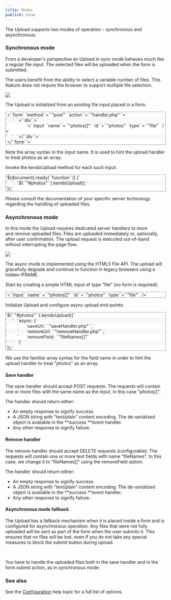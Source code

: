 ```yaml
---
title: Modes
publish: true
---
```


 

The Upload supports two modes of operation - synchronous and asynchronous.

 <a name="sync"></a> 

### Synchronous mode

From a developer's perspective an Upload in sync mode&nbsp;behaves much like a regular file input.&nbsp;The selected files will be uploaded when the form is submitted.

The users benefit from the ability to select a variable number of files. This feature does not require the browser to support multiple file selection.

![](/Libraries/Documentation/upload-sync.sflb.ashx)

The Upload is initialized from an existing file input placed in a form.

 <div style="border: 1px solid #7f9db9; overflow-y: auto;" class="reCodeBlock"> <div style="background-color: #ffffff;"><span><span style="margin-left: 0px ! important;">`&lt;``form`&nbsp;`method``=``"post"`&nbsp;`action``=``"handler.php"``&gt;`</span></span></div> <div style="background-color: #f8f8f8;"><span>`&nbsp;&nbsp;&nbsp;&nbsp;`<span style="margin-left: 12px ! important;">`&lt;``div``&gt;`</span></span></div> <div style="background-color: #ffffff;"><span>`&nbsp;&nbsp;&nbsp;&nbsp;&nbsp;&nbsp;&nbsp;&nbsp;`<span style="margin-left: 24px ! important;">`&lt;``input`&nbsp;`name``=``"photos[]"`&nbsp;`id``=``"photos"`&nbsp;`type``=``"file"`&nbsp;`/&gt;`</span></span></div> <div style="background-color: #f8f8f8;"><span>`&nbsp;&nbsp;&nbsp;&nbsp;`<span style="margin-left: 12px ! important;">`&lt;/``div``&gt;`</span></span></div> <div style="background-color: #ffffff;"><span><span style="margin-left: 0px ! important;">`&lt;/``form``&gt;`</span></span></div> </div> 

Note the array syntax in the input name. It is used to hint the upload handler to treat photos as an array.

Invoke the kendoUpload method for each such input:

 <div style="border: 1px solid #7f9db9; overflow-y: auto;" class="reCodeBlock"> <div style="background-color: #ffffff;"><span><span style="margin-left: 0px ! important;">`$(document).ready(``function``() {`</span></span></div> <div style="background-color: #f8f8f8;"><span>`&nbsp;&nbsp;&nbsp;&nbsp;`<span style="margin-left: 12px ! important;">`$(``"#photos"``).kendoUpload();`</span></span></div> <div style="background-color: #ffffff;"><span><span style="margin-left: 0px ! important;">`});`</span></span></div> </div> 

Please consult the documentation of your specific server technology regarding the handling of uploaded files.

 <a name="async"></a> 

### <span>Asynchronous mode</span>

In this mode the Upload requires dedicated server handlers to store and&nbsp;remove&nbsp;uploaded files. Files are uploaded immediately or, optionally, after user confirmation. The upload request is executed out-of-band without interrupting the page flow.

![](/Libraries/Documentation/upload-async.sflb.ashx)

The async mode is implemented using the HTML5 File API. The upload will gracefully degrade and continue to function in legacy browsers using a hidden IFRAME.

Start by creating&nbsp;a simple HTML input of type "file" (no form is required):

 <div style="border: 1px solid #7f9db9; overflow-y: auto;" class="reCodeBlock"> <div style="background-color: #ffffff;"><span style="margin-left: 0px ! important;">`&lt;``input`&nbsp;`name``=``"photos[]"`&nbsp;`id``=``"photos"`&nbsp;`type``=``"file"`&nbsp;`/&gt;`</span></div> </div> 

Initialize Upload and configure async upload end-points:
 <div style="border: 1px solid #7f9db9; overflow-y: auto;" class="reCodeBlock"> <div style="background-color: #ffffff;"><span><span style="margin-left: 0px ! important;">`$(``"#photos"``).kendoUpload({`</span></span></div> <div style="background-color: #f8f8f8;"><span>`&nbsp;&nbsp;&nbsp;&nbsp;`<span style="margin-left: 12px ! important;">`async: {`</span></span></div> <div style="background-color: #ffffff;"><span>`&nbsp;&nbsp;&nbsp;&nbsp;&nbsp;&nbsp;&nbsp;&nbsp;`<span style="margin-left: 24px ! important;">`saveUrl: ``"saveHandler.php"``,`</span></span></div> <div style="background-color: #f8f8f8;"><span>`&nbsp;&nbsp;&nbsp;&nbsp;&nbsp;&nbsp;&nbsp;&nbsp;`<span style="margin-left: 24px ! important;">`removeUrl: ``"removeHandler.php"``,`</span></span></div> <div style="background-color: #ffffff;"><span>`&nbsp;&nbsp;&nbsp;&nbsp;&nbsp;&nbsp;&nbsp;&nbsp;`<span style="margin-left: 24px ! important;">`removeField: ``"fileNames[]"`</span></span></div> <div style="background-color: #f8f8f8;"><span>`&nbsp;&nbsp;&nbsp;&nbsp;`<span style="margin-left: 12px ! important;">`}`</span></span></div> <div style="background-color: #ffffff;"><span><span style="margin-left: 0px ! important;">`});`</span></span></div> </div> 

We use the familiar array syntax for the field name in order to hint the upload handler to treat "photos" as an array.

#### Save handler
 <div>The save handler should accept POST requests. The requests will contain one or more files with the same name as the input, in this case "photos[]".

The handler should return either:</div> 

*   An empty response to signify success.
*   A JSON string&nbsp;with "text/plain" content encoding. The de-serialized object is available in the&nbsp;**success&nbsp;**event handler.
*   Any other response to signify failure. 

#### Remove handler

The remove handler should accept DELETE requests (configurable). The requests will contain one or more text fields with name "fileNames". In this case, we change it to "fileNames[]" using the removeField option.

The handler should return either:

*   An empty response to signify success.
*   A JSON string&nbsp;with "text/plain" content encoding. The de-serialized object is available in the&nbsp;**success&nbsp;**event handler.
*   Any other response to signify failure. 

#### Asynchronous mode fallback

The Upload has a fallback mechanism when it is placed inside a form and is configured for asynchronous operation. Any files that were not fully uploaded will be sent as part of the form when the user submits it. This ensures that no files will be lost, even if you do not take any special measures to block the submit button during upload.

&nbsp;&nbsp;

You have to handle the uploaded files both in the save handler and in the form submit action, as in synchronous mode.

### See also

See the&nbsp;[Configuration](http://www.kendoui.com/documentation/ui-widgets/upload/configuration.aspx)&nbsp;help topic for a full list of options.